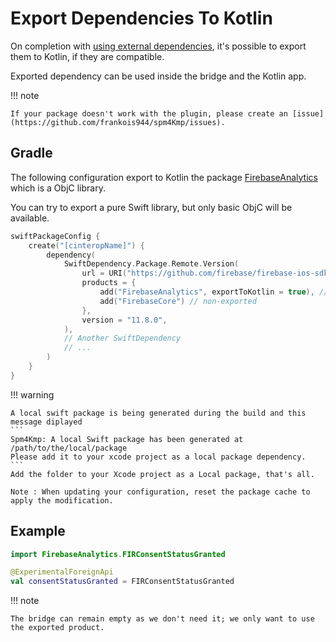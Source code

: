 # Export Dependencies To Kotlin

On completion with [using external dependencies](bridgeWithDependencies.md), it's possible to export them to Kotlin, if they are compatible.

Exported dependency can be used inside the bridge and the Kotlin app.

!!! note

    If your package doesn't work with the plugin, please create an [issue](https://github.com/frankois944/spm4Kmp/issues).

## Gradle

The following configuration export to Kotlin the package [FirebaseAnalytics](https://github.com/firebase/firebase-ios-sdk) which is a ObjC library.

You can try to export a pure Swift library, but only basic ObjC will be available.

``` kotlin title="build.gradle.kts"
swiftPackageConfig {
    create("[cinteropName]") {
        dependency(
            SwiftDependency.Package.Remote.Version(
                url = URI("https://github.com/firebase/firebase-ios-sdk.git"),
                products = {
                    add("FirebaseAnalytics", exportToKotlin = true), // exported
                    add("FirebaseCore") // non-exported
                },
                version = "11.8.0",
            ),
            // Another SwiftDependency
            // ...
        )
    }
}
```

!!! warning

    A local swift package is being generated during the build and this message diplayed
    ```
    Spm4Kmp: A local Swift package has been generated at
    /path/to/the/local/package
    Please add it to your xcode project as a local package dependency.
    ```
    Add the folder to your Xcode project as a Local package, that's all.

    Note : When updating your configuration, reset the package cache to apply the modification.

## Example

``` kotlin title="iosMain/kotlin/com/example/myKotlinFile.kt"
import FirebaseAnalytics.FIRConsentStatusGranted

@ExperimentalForeignApi
val consentStatusGranted = FIRConsentStatusGranted

```

!!! note

    The bridge can remain empty as we don't need it; we only want to use the exported product.
